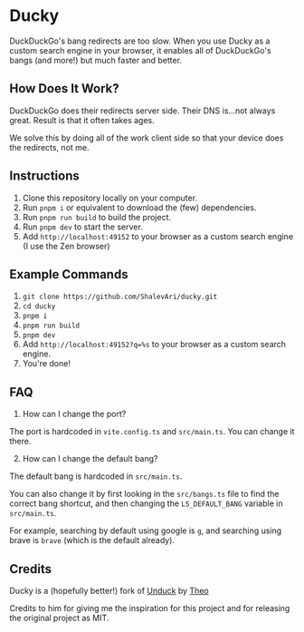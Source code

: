 # Ducky

DuckDuckGo's bang redirects are too slow. When you use Ducky as a custom search engine in your browser, it enables all of DuckDuckGo's bangs (and more!) but much faster and better.

## How Does It Work?

DuckDuckGo does their redirects server side. Their DNS is...not always great. Result is that it often takes ages.

We solve this by doing all of the work client side so that your device does the redirects, not me.

## Instructions

1. Clone this repository locally on your computer.
2. Run `pnpm i` or equivalent to download the (few) dependencies.
3. Run `pnpm run build` to build the project.
4. Run `pnpm dev` to start the server.
5. Add `http://localhost:49152` to your browser as a custom search engine (I use the Zen browser)

## Example Commands

1. `git clone https://github.com/ShalevAri/ducky.git`
2. `cd ducky`
3. `pnpm i`
4. `pnpm run build`
5. `pnpm dev`
6. Add `http://localhost:49152?q=%s` to your browser as a custom search engine.
7. You're done!

## FAQ

1. How can I change the port?

The port is hardcoded in `vite.config.ts` and `src/main.ts`. You can change it there.

2. How can I change the default bang?

The default bang is hardcoded in `src/main.ts`.

You can also change it by first looking in the `src/bangs.ts` file to find the correct bang shortcut, and then changing the `LS_DEFAULT_BANG` variable in `src/main.ts`.

For example, searching by default using google is `g`, and searching using brave is `brave` (which is the default already).

## Credits

Ducky is a (hopefully better!) fork of [Unduck](https://github.com/t3dotgg/unduck) by [Theo](https://github.com/t3dotgg)

Credits to him for giving me the inspiration for this project and for releasing the original project as MIT.
